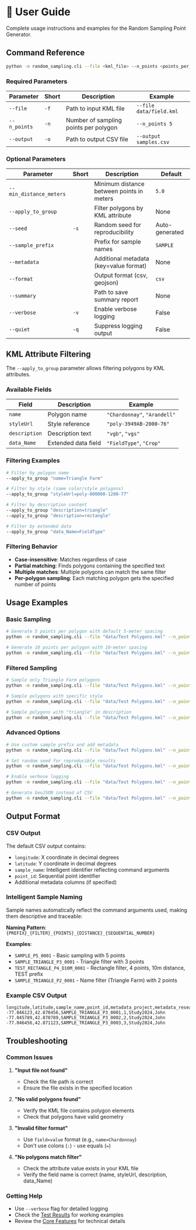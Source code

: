 # 📖 User Guide

Complete usage instructions and examples for the Random Sampling Point Generator.

## Command Reference

```bash
python -m random_sampling.cli --file <kml_file> --n_points <points_per_polygon> --output <csv_file>
```

### Required Parameters

| Parameter | Short | Description | Example |
|-----------|-------|-------------|---------|
| `--file` | `-f` | Path to input KML file | `--file data/field.kml` |
| `--n_points` | `-n` | Number of sampling points per polygon | `--n_points 5` |
| `--output` | `-o` | Path to output CSV file | `--output samples.csv` |

### Optional Parameters

| Parameter | Short | Description | Default |
|-----------|-------|-------------|---------|
| `--min_distance_meters` | | Minimum distance between points in meters | `5.0` |
| `--apply_to_group` | | Filter polygons by KML attribute | None |
| `--seed` | `-s` | Random seed for reproducibility | Auto-generated |
| `--sample_prefix` | | Prefix for sample names | `SAMPLE` |
| `--metadata` | | Additional metadata (key=value format) | None |
| `--format` | | Output format (csv, geojson) | `csv` |
| `--summary` | | Path to save summary report | None |
| `--verbose` | `-v` | Enable verbose logging | False |
| `--quiet` | `-q` | Suppress logging output | False |

## KML Attribute Filtering

The `--apply_to_group` parameter allows filtering polygons by KML attributes.

### Available Fields

| Field | Description | Example |
|-------|-------------|---------|
| `name` | Polygon name | `"Chardonnay"`, `"Arandell"` |
| `styleUrl` | Style reference | `"poly-3949AB-2000-76"` |
| `description` | Description text | `"vgb"`, `"vgs"` |
| `data_Name` | Extended data field | `"FieldType"`, `"Crop"` |

### Filtering Examples

```bash
# Filter by polygon name
--apply_to_group "name=Triangle Farm"

# Filter by style (same color/style polygons)
--apply_to_group "styleUrl=poly-000000-1200-77"

# Filter by description content
--apply_to_group "description=triangle"
--apply_to_group "description=rectangle"

# Filter by extended data
--apply_to_group "data_Name=FieldType"
```

### Filtering Behavior

- **Case-insensitive**: Matches regardless of case
- **Partial matching**: Finds polygons containing the specified text
- **Multiple matches**: Multiple polygons can match the same filter
- **Per-polygon sampling**: Each matching polygon gets the specified number of points

## Usage Examples

### Basic Sampling

```bash
# Generate 5 points per polygon with default 5-meter spacing
python -m random_sampling.cli --file "data/Test Polygons.kml" --n_points 5 --output samples.csv

# Generate 10 points per polygon with 10-meter spacing
python -m random_sampling.cli --file "data/Test Polygons.kml" --n_points 10 --min_distance_meters 10 --output samples.csv
```

### Filtered Sampling

```bash
# Sample only Triangle Farm polygons
python -m random_sampling.cli --file "data/Test Polygons.kml" --n_points 3 --apply_to_group "name=Triangle Farm" --output triangle_farm.csv

# Sample polygons with specific style
python -m random_sampling.cli --file "data/Test Polygons.kml" --n_points 5 --apply_to_group "styleUrl=poly-000000-1200-77" --output black_style.csv

# Sample polygons with "triangle" in description
python -m random_sampling.cli --file "data/Test Polygons.kml" --n_points 2 --apply_to_group "description=triangle" --output triangle_samples.csv
```

### Advanced Options

```bash
# Use custom sample prefix and add metadata
python -m random_sampling.cli --file "data/Test Polygons.kml" --n_points 5 --sample_prefix "TEST" --metadata "project=Study2024" --metadata "researcher=John" --output test_samples.csv

# Set random seed for reproducible results
python -m random_sampling.cli --file "data/Test Polygons.kml" --n_points 5 --seed 12345 --output reproducible_samples.csv

# Enable verbose logging
python -m random_sampling.cli --file "data/Test Polygons.kml" --n_points 5 --verbose --output samples.csv

# Generate GeoJSON instead of CSV
python -m random_sampling.cli --file "data/Test Polygons.kml" --n_points 5 --format geojson --output samples.geojson
```

## Output Format

### CSV Output
The default CSV output contains:
- `longitude`: X coordinate in decimal degrees
- `latitude`: Y coordinate in decimal degrees
- `sample_name`: Intelligent identifier reflecting command arguments
- `point_id`: Sequential point identifier
- Additional metadata columns (if specified)

### Intelligent Sample Naming

Sample names automatically reflect the command arguments used, making them descriptive and traceable:

**Naming Pattern**: `{PREFIX}_{FILTER}_{POINTS}_{DISTANCE}_{SEQUENTIAL_NUMBER}`

**Examples**:
- `SAMPLE_P5_0001` - Basic sampling with 5 points
- `SAMPLE_TRIANGLE_P3_0001` - Triangle filter with 3 points
- `TEST_RECTANGLE_P4_D10M_0001` - Rectangle filter, 4 points, 10m distance, TEST prefix
- `SAMPLE_TRIANGLE_P2_0001` - Name filter (Triangle Farm) with 2 points

### Example CSV Output
```csv
longitude,latitude,sample_name,point_id,metadata_project,metadata_researcher
-77.046123,42.870456,SAMPLE_TRIANGLE_P3_0001,1,Study2024,John
-77.045789,42.870789,SAMPLE_TRIANGLE_P3_0002,2,Study2024,John
-77.046456,42.871123,SAMPLE_TRIANGLE_P3_0003,3,Study2024,John
```

## Troubleshooting

### Common Issues

1. **"Input file not found"**
   - Check the file path is correct
   - Ensure the file exists in the specified location

2. **"No valid polygons found"**
   - Verify the KML file contains polygon elements
   - Check that polygons have valid geometry

3. **"Invalid filter format"**
   - Use `field=value` format (e.g., `name=Chardonnay`)
   - Don't use colons (`:`) - use equals (`=`)

4. **"No polygons match filter"**
   - Check the attribute value exists in your KML file
   - Verify the field name is correct (name, styleUrl, description, data_Name)

### Getting Help

- Use `--verbose` flag for detailed logging
- Check the [Test Results](TEST_RESULTS.md) for working examples
- Review the [Core Features](FEATURES.md) for technical details 
